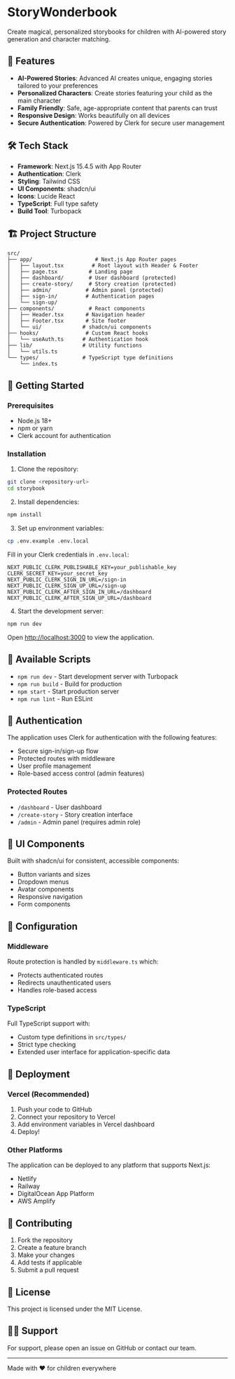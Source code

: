 # StoryWonderbook

Create magical, personalized storybooks for children with AI-powered story generation and character matching.

## 🚀 Features

- **AI-Powered Stories**: Advanced AI creates unique, engaging stories tailored to your preferences
- **Personalized Characters**: Create stories featuring your child as the main character
- **Family Friendly**: Safe, age-appropriate content that parents can trust
- **Responsive Design**: Works beautifully on all devices
- **Secure Authentication**: Powered by Clerk for secure user management

## 🛠️ Tech Stack

- **Framework**: Next.js 15.4.5 with App Router
- **Authentication**: Clerk
- **Styling**: Tailwind CSS
- **UI Components**: shadcn/ui
- **Icons**: Lucide React
- **TypeScript**: Full type safety
- **Build Tool**: Turbopack

## 🏗️ Project Structure

```
src/
├── app/                    # Next.js App Router pages
│   ├── layout.tsx         # Root layout with Header & Footer
│   ├── page.tsx          # Landing page
│   ├── dashboard/        # User dashboard (protected)
│   ├── create-story/     # Story creation (protected)
│   ├── admin/           # Admin panel (protected)
│   ├── sign-in/         # Authentication pages
│   └── sign-up/
├── components/           # React components
│   ├── Header.tsx       # Navigation header
│   ├── Footer.tsx       # Site footer
│   └── ui/             # shadcn/ui components
├── hooks/               # Custom React hooks
│   └── useAuth.ts      # Authentication hook
├── lib/                # Utility functions
│   └── utils.ts
└── types/              # TypeScript type definitions
    └── index.ts
```

## 🚀 Getting Started

### Prerequisites

- Node.js 18+ 
- npm or yarn
- Clerk account for authentication

### Installation

1. Clone the repository:
```bash
git clone <repository-url>
cd storybook
```

2. Install dependencies:
```bash
npm install
```

3. Set up environment variables:
```bash
cp .env.example .env.local
```

Fill in your Clerk credentials in `.env.local`:
```env
NEXT_PUBLIC_CLERK_PUBLISHABLE_KEY=your_publishable_key
CLERK_SECRET_KEY=your_secret_key
NEXT_PUBLIC_CLERK_SIGN_IN_URL=/sign-in
NEXT_PUBLIC_CLERK_SIGN_UP_URL=/sign-up
NEXT_PUBLIC_CLERK_AFTER_SIGN_IN_URL=/dashboard
NEXT_PUBLIC_CLERK_AFTER_SIGN_UP_URL=/dashboard
```

4. Start the development server:
```bash
npm run dev
```

Open [http://localhost:3000](http://localhost:3000) to view the application.

## 📝 Available Scripts

- `npm run dev` - Start development server with Turbopack
- `npm run build` - Build for production
- `npm start` - Start production server
- `npm run lint` - Run ESLint

## 🔐 Authentication

The application uses Clerk for authentication with the following features:

- Secure sign-in/sign-up flow
- Protected routes with middleware
- User profile management
- Role-based access control (admin features)

### Protected Routes

- `/dashboard` - User dashboard
- `/create-story` - Story creation interface
- `/admin` - Admin panel (requires admin role)

## 🎨 UI Components

Built with shadcn/ui for consistent, accessible components:

- Button variants and sizes
- Dropdown menus
- Avatar components
- Responsive navigation
- Form components

## 🔧 Configuration

### Middleware

Route protection is handled by `middleware.ts` which:
- Protects authenticated routes
- Redirects unauthenticated users
- Handles role-based access

### TypeScript

Full TypeScript support with:
- Custom type definitions in `src/types/`
- Strict type checking
- Extended user interface for application-specific data

## 🚀 Deployment

### Vercel (Recommended)

1. Push your code to GitHub
2. Connect your repository to Vercel
3. Add environment variables in Vercel dashboard
4. Deploy!

### Other Platforms

The application can be deployed to any platform that supports Next.js:
- Netlify
- Railway
- DigitalOcean App Platform
- AWS Amplify

## 🤝 Contributing

1. Fork the repository
2. Create a feature branch
3. Make your changes
4. Add tests if applicable
5. Submit a pull request

## 📄 License

This project is licensed under the MIT License.

## 🙋‍♂️ Support

For support, please open an issue on GitHub or contact our team.

---

Made with ❤️ for children everywhere
